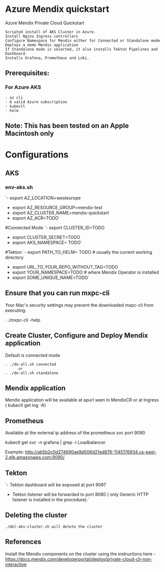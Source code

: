 

# Azure Mendix quickstart
Azure Mendix Private Cloud Quickstart

    Scripted install of AKS Cluster in Azure.
    Install Nginx Ingress controllers
    Configure Namespace for Mendix either for Connected or Standalone mode
    Deploys a demo Mendix application
    If Standalone mode is selected, it also installs Tekton Pipelines and Dashboard
    Installs Grafana, Prometheus and Loki.


## Prerequisites:

### For Azure AKS
    - az cli 
    - A valid Azure subscription
    - kubectl
    - helm

## Note: This has been tested on an Apple Macintosh only

# Configurations

## AKS
### env-aks.sh

  `- export AZ_LOCATION=westeurope
  - export AZ_RESOURCE_GROUP=mendix-test
  - export AZ_CLUSTER_NAME=mendix-quickstart
  - export AZ_ACR=TODO`

#Connected Mode
 `- export CLUSTER_ID=TODO
 - export CLUSTER_SECRET=TODO
 - export AKS_NAMESPACE= TODO`

#Tekton
 `- export PATH_TO_HELM= TODO # usually the current working directory
 - export URL_TO_YOUR_REPO_WITHOUT_TAG=TODO
 - export YOUR_NAMESPACE=TODO # where Mendix Operator is installed
 - export SOME_UNIQUE_NAME=TODO`


## Ensure that you can run mxpc-cli
Your Mac's security settings may prevent the downloaded mxpc-cli from executing.

. ./mxpc-cli -help

## Create Cluster, Configure and Deploy Mendix application

Default is connected mode

    . ./do-all.sh connected
          or
    . ./do-all.sh standalone




## Mendix application
Mendix application will be available at apurl seen in MendixCR or at Ingress ( kubectl get ing -A)



## Prometheus
Available at the external ip address of the prometheus svc port 9090

kubectl get svc -n grafana | grep -i Loadbalancer

Example:
http://ab5b2c0d274690ae9d506d21ed876-1145176934.us-east-2.elb.amazonaws.com:9090/


## Tekton
  `- Tekton dashboard will be exposed at port 9097
  - Tekton listener will be forwarded to port 8080 ( only Generic HTTP listener is installed in the procedure).`

## Deleting the cluster

`./del-aks-cluster.sh will delete the cluster`


## References
Install the Mendix components on the cluster using the instructions here - https://docs.mendix.com/developerportal/deploy/private-cloud-cli-non-interactive